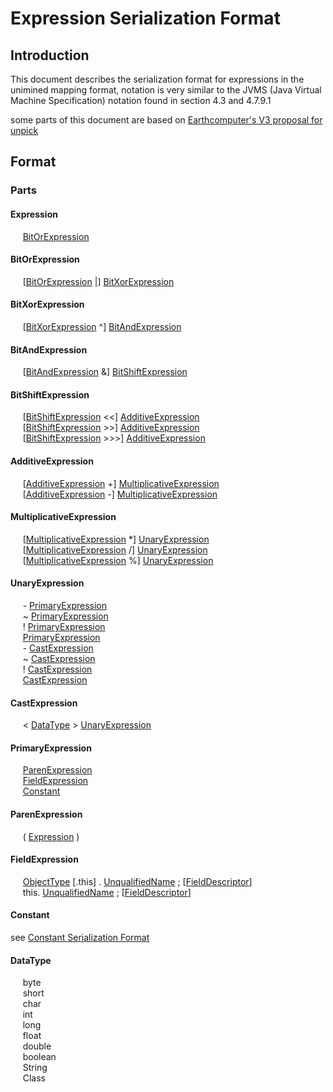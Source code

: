 # Expression Serialization Format

## Introduction

This document describes the serialization format for expressions in the unimined mapping format,
notation is very similar to the JVMS (Java Virtual Machine Specification) notation found in section 4.3 and 4.7.9.1

some parts of this document are based on [Earthcomputer's V3 proposal for unpick](https://github.com/FabricMC/unpick/issues/26)

## Format

### Parts

#### Expression

&nbsp;&nbsp;&nbsp;&nbsp; [BitOrExpression](#BitOrExpression)

#### BitOrExpression

&nbsp;&nbsp;&nbsp;&nbsp; [[BitOrExpression](#BitOrExpression) |] [BitXorExpression](#BitXorExpression)

#### BitXorExpression

&nbsp;&nbsp;&nbsp;&nbsp; [[BitXorExpression](#BitXorExpression) ^] [BitAndExpression](#BitAndExpression)

#### BitAndExpression

&nbsp;&nbsp;&nbsp;&nbsp; [[BitAndExpression](#BitAndExpression) &] [BitShiftExpression](#BitShiftExpression)

#### BitShiftExpression

&nbsp;&nbsp;&nbsp;&nbsp; [[BitShiftExpression](#BitShiftExpression) <<] [AdditiveExpression](#AdditiveExpression)
<br>
&nbsp;&nbsp;&nbsp;&nbsp; [[BitShiftExpression](#BitShiftExpression) >>] [AdditiveExpression](#AdditiveExpression)
<br>
&nbsp;&nbsp;&nbsp;&nbsp; [[BitShiftExpression](#BitShiftExpression) >>>] [AdditiveExpression](#AdditiveExpression)

#### AdditiveExpression

&nbsp;&nbsp;&nbsp;&nbsp; [[AdditiveExpression](#AdditiveExpression) +] [MultiplicativeExpression](#MultiplicativeExpression)
<br>
&nbsp;&nbsp;&nbsp;&nbsp; [[AdditiveExpression](#AdditiveExpression) -] [MultiplicativeExpression](#MultiplicativeExpression)

#### MultiplicativeExpression

&nbsp;&nbsp;&nbsp;&nbsp; [[MultiplicativeExpression](#MultiplicativeExpression) *] [UnaryExpression](#UnaryExpression)
<br>
&nbsp;&nbsp;&nbsp;&nbsp; [[MultiplicativeExpression](#MultiplicativeExpression) /] [UnaryExpression](#UnaryExpression)
<br>
&nbsp;&nbsp;&nbsp;&nbsp; [[MultiplicativeExpression](#MultiplicativeExpression) %] [UnaryExpression](#UnaryExpression)

#### UnaryExpression

&nbsp;&nbsp;&nbsp;&nbsp; - [PrimaryExpression](#PrimaryExpression)
<br>
&nbsp;&nbsp;&nbsp;&nbsp; ~ [PrimaryExpression](#PrimaryExpression)
<br>
&nbsp;&nbsp;&nbsp;&nbsp; ! [PrimaryExpression](#PrimaryExpression)
<br>
&nbsp;&nbsp;&nbsp;&nbsp; [PrimaryExpression](#PrimaryExpression)
<br>
&nbsp;&nbsp;&nbsp;&nbsp; - [CastExpression](#CastExpression)
<br>
&nbsp;&nbsp;&nbsp;&nbsp; ~ [CastExpression](#CastExpression)
<br>
&nbsp;&nbsp;&nbsp;&nbsp; ! [CastExpression](#CastExpression)
<br>
&nbsp;&nbsp;&nbsp;&nbsp; [CastExpression](#CastExpression)


#### CastExpression

&nbsp;&nbsp;&nbsp;&nbsp; < [DataType](#DataType) > [UnaryExpression](#UnaryExpression)

#### PrimaryExpression

&nbsp;&nbsp;&nbsp;&nbsp; [ParenExpression](#ParenExpression)
<br>
&nbsp;&nbsp;&nbsp;&nbsp; [FieldExpression](#FieldExpression)
<br>
&nbsp;&nbsp;&nbsp;&nbsp; [Constant](#Constant)

#### ParenExpression

&nbsp;&nbsp;&nbsp;&nbsp; ( [Expression](#Expression) )

#### FieldExpression

&nbsp;&nbsp;&nbsp;&nbsp; [ObjectType](https://docs.oracle.com/javase/specs/jvms/se21/html/jvms-4.html#jvms-ObjectType) [.this] . [UnqualifiedName](https://docs.oracle.com/javase/specs/jvms/se21/html/jvms-4.html#jvms-4.2.2) ; [[FieldDescriptor](https://docs.oracle.com/javase/specs/jvms/se21/html/jvms-4.html#jvms-FieldDescriptor)]
<br>
&nbsp;&nbsp;&nbsp;&nbsp; this. [UnqualifiedName](https://docs.oracle.com/javase/specs/jvms/se21/html/jvms-4.html#jvms-4.2.2) ; [[FieldDescriptor](https://docs.oracle.com/javase/specs/jvms/se21/html/jvms-4.html#jvms-FieldDescriptor)]

#### Constant

see [Constant Serialization Format](constant-serialization-format.md)

#### DataType

&nbsp;&nbsp;&nbsp;&nbsp; byte
<br>
&nbsp;&nbsp;&nbsp;&nbsp; short
<br>
&nbsp;&nbsp;&nbsp;&nbsp; char
<br>
&nbsp;&nbsp;&nbsp;&nbsp; int
<br>
&nbsp;&nbsp;&nbsp;&nbsp; long
<br>
&nbsp;&nbsp;&nbsp;&nbsp; float
<br>
&nbsp;&nbsp;&nbsp;&nbsp; double
<br>
&nbsp;&nbsp;&nbsp;&nbsp; boolean
<br>
&nbsp;&nbsp;&nbsp;&nbsp; String
<br>
&nbsp;&nbsp;&nbsp;&nbsp; Class

